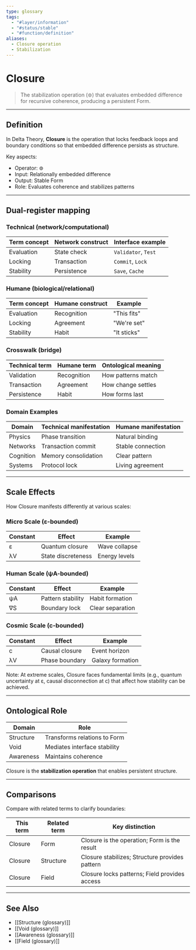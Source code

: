 ```yaml
---
type: glossary
tags:
  - "#layer/information"
  - "#status/stable"
  - "#function/definition"
aliases:
  - Closure operation
  - Stabilization
---
```


# Closure

> The stabilization operation (⊚) that evaluates embedded difference for recursive coherence, producing a persistent Form.

---

## Definition

In Delta Theory, **Closure** is the operation that locks feedback loops and boundary conditions so that embedded difference persists as structure.

Key aspects:
- Operator: ⊚
- Input: Relationally embedded difference
- Output: Stable Form
- Role: Evaluates coherence and stabilizes patterns

---

## Dual‑register mapping

### Technical (network/computational)

| Term concept | Network construct | Interface example |
|-------------|------------------|-------------------|
| Evaluation | State check | `Validator`, `Test` |
| Locking | Transaction | `Commit`, `Lock` |
| Stability | Persistence | `Save`, `Cache` |

### Humane (biological/relational)

| Term concept | Humane construct | Example |
|-------------|------------------|----------|
| Evaluation | Recognition | "This fits" |
| Locking | Agreement | "We're set" |
| Stability | Habit | "It sticks" |

### Crosswalk (bridge)

| Technical term | Humane term | Ontological meaning |
|---------------|-------------|-------------------|
| Validation | Recognition | How patterns match |
| Transaction | Agreement | How change settles |
| Persistence | Habit | How forms last |

### Domain Examples

| Domain | Technical manifestation | Humane manifestation |
|--------|------------------------|---------------------|
| Physics | Phase transition | Natural binding |
| Networks | Transaction commit | Stable connection |
| Cognition | Memory consolidation | Clear pattern |
| Systems | Protocol lock | Living agreement |

---

## Scale Effects

How Closure manifests differently at various scales:

### Micro Scale (ε-bounded)

| Constant | Effect | Example |
|----------|--------|---------|
| ε | Quantum closure | Wave collapse |
| λV | State discreteness | Energy levels |

### Human Scale (ψA-bounded)

| Constant | Effect | Example |
|----------|--------|---------|
| ψA | Pattern stability | Habit formation |
| ∇S | Boundary lock | Clear separation |

### Cosmic Scale (c-bounded)

| Constant | Effect | Example |
|----------|--------|---------|
| c | Causal closure | Event horizon |
| λV | Phase boundary | Galaxy formation |

Note: At extreme scales, Closure faces fundamental limits (e.g., quantum uncertainty at ε, causal disconnection at c) that affect how stability can be achieved.

---

## Ontological Role

| Domain | Role |
|--------|------|
| Structure | Transforms relations to Form |
| Void | Mediates interface stability |
| Awareness | Maintains coherence |

Closure is the **stabilization operation** that enables persistent structure.

---

## Comparisons

Compare with related terms to clarify boundaries:

| This term | Related term | Key distinction |
|-----------|-------------|----------------|
| Closure | Form | Closure is the operation; Form is the result |
| Closure | Structure | Closure stabilizes; Structure provides pattern |
| Closure | Field | Closure locks patterns; Field provides access |

---

## See Also

- [[Structure (glossary)]]
- [[Void (glossary)]]
- [[Awareness (glossary)]]
- [[Field (glossary)]]